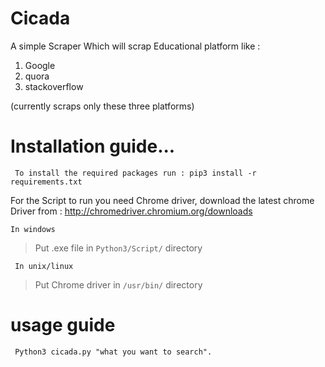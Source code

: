 # Cicada

A simple Scraper Which will scrap Educational platform like : 

1. Google
2. quora
3. stackoverflow

(currently scraps only these three platforms)

# Installation guide...

``` To install the required packages run : pip3 install -r requirements.txt```

For the Script to run you need Chrome driver, 
download the latest chrome Driver from : http://chromedriver.chromium.org/downloads
   
``` In windows ```
> Put .exe file in ```Python3/Script/``` directory

``` In unix/linux```
> Put Chrome driver in ```/usr/bin/``` directory

# usage guide
``` Python3 cicada.py "what you want to search".```
